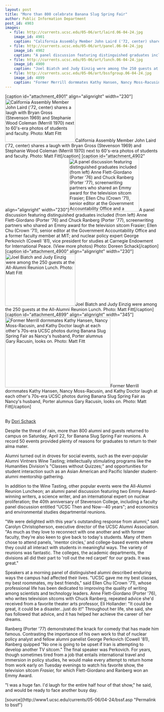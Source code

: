 ```yaml
---
layout: post
title: "More than 800 celebrate Banana Slug Spring Fair"
author: Public Information Department
post_id: 4903
images:
  - file: http://currents.ucsc.edu/05-06/art/laird.06-04-24.jpg
    image_id: 4901
    caption: "California Assembly Member John Laird ('72, center) shares a laugh with Bryan Gross (Stevenson 1969) and Stephanie Wood Coleman (Merrill 1970) next to 60's-era photos of students and faculty. Photo: Matt Fitt"
  - file: http://currents.ucsc.edu/05-06/art/panel.06-04-24.jpg
    image_id: 4902
    caption: "A panel discussion featuring distinguished graduates included (from left) Anne Flett-Giordano (Porter '76) and Chuck Ranberg (Porter '77), screenwriting partners who shared an Emmy award for the television sitcom Frasier; Ellen Chu (Crown '71), senior editor at the Government Accountability Office and a former faculty member at MIT; and nuclear policy expert George Perkovich (Cowell '81), vice president for studies at Carnegie Endowment for International Peace. (View more photos) Photo: Doreen Schack"
  - file: http://currents.ucsc.edu/05-06/art/lunch.06-04-24.jpg
    image_id: 4900
    caption: "Joel Biatch and Judy Einzig were among the 250 guests at the All-Alumni Reunion Lunch. Photo: Matt Fitt"
  - file: http://currents.ucsc.edu/05-06/art/bssfgroup.06-04-24.jpg
    image_id: 4899
    caption: "Former Merrill dormmates Kathy Hansen, Nancy Moss-Racusin, and Kathy Doctor laugh at each other's 70s-era UCSC photos during Banana Slug Spring Fair as Nancy's husband, Porter alumnus Gary Racusin, looks on. Photo: Matt Fitt"
---
```


[caption id="attachment_4901" align="alignright" width="230"]<a href="http://localhost/mysite/wp-content/uploads/2006/04/laird.06-04-24.jpg"><img class="size-full wp-image-4901" src="http://localhost/mysite/wp-content/uploads/2006/04/laird.06-04-24.jpg" alt="California Assembly Member John Laird ('72, center) shares a laugh with Bryan Gross (Stevenson 1969) and Stephanie Wood Coleman (Merrill 1970) next to 60's-era photos of students and faculty. Photo: Matt Fitt" width="230" height="141" /></a>California Assembly Member John Laird ('72, center) shares a laugh with Bryan Gross (Stevenson 1969) and Stephanie Wood Coleman (Merrill 1970) next to 60's-era photos of students and faculty. Photo: Matt Fitt[/caption]
[caption id="attachment_4902" align="alignright" width="230"]<a href="http://localhost/mysite/wp-content/uploads/2006/04/panel.06-04-24.jpg"><img class="size-full wp-image-4902" src="http://localhost/mysite/wp-content/uploads/2006/04/panel.06-04-24.jpg" alt="A panel discussion featuring distinguished graduates included (from left) Anne Flett-Giordano (Porter '76) and Chuck Ranberg (Porter '77), screenwriting partners who shared an Emmy award for the television sitcom Frasier; Ellen Chu (Crown '71), senior editor at the Government Accountability Office and a former faculty member at MIT; and nuclear policy expert George Perkovich (Cowell '81), vice president for studies at Carnegie Endowment for International Peace. (View more photos) Photo: Doreen Schack" width="230" height="173" /></a>A panel discussion featuring distinguished graduates included (from left) Anne Flett-Giordano (Porter '76) and Chuck Ranberg (Porter '77), screenwriting partners who shared an Emmy award for the television sitcom Frasier; Ellen Chu (Crown '71), senior editor at the Government Accountability Office and a former faculty member at MIT; and nuclear policy expert George Perkovich (Cowell '81), vice president for studies at Carnegie Endowment for International Peace. (View more photos) Photo: Doreen Schack[/caption]
[caption id="attachment_4900" align="alignright" width="230"]<a href="http://localhost/mysite/wp-content/uploads/2006/04/lunch.06-04-24.jpg"><img class="size-full wp-image-4900" src="http://localhost/mysite/wp-content/uploads/2006/04/lunch.06-04-24.jpg" alt="Joel Biatch and Judy Einzig were among the 250 guests at the All-Alumni Reunion Lunch. Photo: Matt Fitt" width="230" height="170" /></a>Joel Biatch and Judy Einzig were among the 250 guests at the All-Alumni Reunion Lunch. Photo: Matt Fitt[/caption]
[caption id="attachment_4899" align="alignright" width="345"]<a href="http://localhost/mysite/wp-content/uploads/2006/04/bssfgroup.06-04-24.jpg"><img class="size-full wp-image-4899" src="http://localhost/mysite/wp-content/uploads/2006/04/bssfgroup.06-04-24.jpg" alt="Former Merrill dormmates Kathy Hansen, Nancy Moss-Racusin, and Kathy Doctor laugh at each other's 70s-era UCSC photos during Banana Slug Spring Fair as Nancy's husband, Porter alumnus Gary Racusin, looks on. Photo: Matt Fitt" width="345" height="230" /></a>Former Merrill dormmates Kathy Hansen, Nancy Moss-Racusin, and Kathy Doctor laugh at each other's 70s-era UCSC photos during Banana Slug Spring Fair as Nancy's husband, Porter alumnus Gary Racusin, looks on. Photo: Matt Fitt[/caption]
<a name="content" id="content"></a>
<p>
  <br>
  By <a href="mailto:dschack@ucsc.edu">Dori Schack</a>
</p>
<p>
  Despite the threat of rain, more than 800 alumni and guests returned to campus on Saturday, April 22, for Banana Slug Spring Fair reunions. A record 50 events provided plenty of reasons for graduates to return to their alma mater.
</p>
<p>
  Alumni turned out in droves for social events, such as the ever-popular Alumni Vintners Wine Tasting; intellectually stimulating programs like the Humanities Division's "Classes without Quizzes;" and opportunities for student interaction such as an Asian American and Pacific Islander student-alumni mentorship gathering.
</p>
<p>
  In addition to the Wine Tasting, other popular events were the All-Alumni Reunion Luncheon; an alumni panel discussion featuring two Emmy Award-winning writers, a science writer, and an international expert on nuclear proliferation; the 40th anniversary of Stevenson College, including a faculty panel discussion entitled "UCSC Then and Now--40 years"; and economics and environmental studies departmental reunions.
</p>
<p>
  "We were delighted with this year's outstanding response from alumni," said Carolyn Christopherson, executive director of the UCSC Alumni Association. "As much as they love to reconnect with one another and with former faculty, they're also keen to give back to today's students. Many of them chose to attend panels, 'mentor circles,' and college-based events where they could all interact with students in meaningful ways. The variety of reunions was fantastic. The colleges, the academic departments, the divisions all did their part to 'roll out the red carpet' for our grads. It was great."
</p>
<p>
  Speakers at a morning panel of distinguished alumni described enduring ways the campus had affected their lives. "UCSC gave me my best classes, my best roommates, my best friends," said Ellen Chu (Crown '71), whose professional life has been dedicated to improving the quality of writing among scientists and technology leaders. Anne Flett-Giordano (Porter '76), who writes television sitcoms with Chuck Ranberg, repeated advice she'd received from a favorite theater arts professor, Eli Hollander: "It could be great, it could be a disaster...just do it!" Throughout her life, she said, she has followed that advice, and it has helped her achieve the career of her dreams.
</p>
<p>
  Ranberg (Porter '77) demonstrated the knack for comedy that has made him famous. Contrasting the importance of his own work to that of nuclear policy analyst and fellow alumni panelist George Perkovich (Cowell '81), Ranberg quipped "No one is going to be upset if Iran is attempting to develop another TV sitcom." The final speaker was Perkovich. For years, though sometimes tired from a job that entails international travel and immersion in policy studies, he would make every attempt to return home from work early on Tuesday evenings to watch his favorite show, the television sitcom <i>Frasier,</i> for which Flett-Giordano and Ranberg won an Emmy Award.
</p>
<p>
  "I was a huge fan. I'd laugh for the entire half hour of that show," he said, and would be ready to face another busy day.
</p>
<form>
  <input name="t1" size="-1" type="hidden">
</form>




</p>
[source](http://www1.ucsc.edu/currents/05-06/04-24/bssf.asp "Permalink to bssf")
